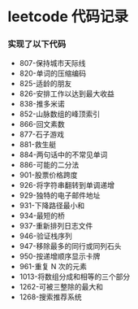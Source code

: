# leetcode 代码记录
### 实现了以下代码
-  807-保持城市天际线
-  820-单词的压缩编码
-  825-适龄的朋友
-  826-安排工作以达到最大收益
-  838-推多米诺
-  852-山脉数组的峰顶索引
-  866-回文素数
-  877-石子游戏
-  881-救生艇
-  884-两句话中的不常见单词
-  886-可能的二分法
-  901-股票价格跨度
-  926-将字符串翻转到单调递增
-  929-独特的电子邮件地址
-  931-下降路径最小和
-  934-最短的桥
-  937-重新排列日志文件
-  946-验证栈序列
-  947-移除最多的同行或同列石头
-  950-按递增顺序显示卡牌
-  961-重复 N 次的元素
-  1013-将数组分成和相等的三个部分
-  1262-可被三整除的最大和
-  1268-搜索推荐系统